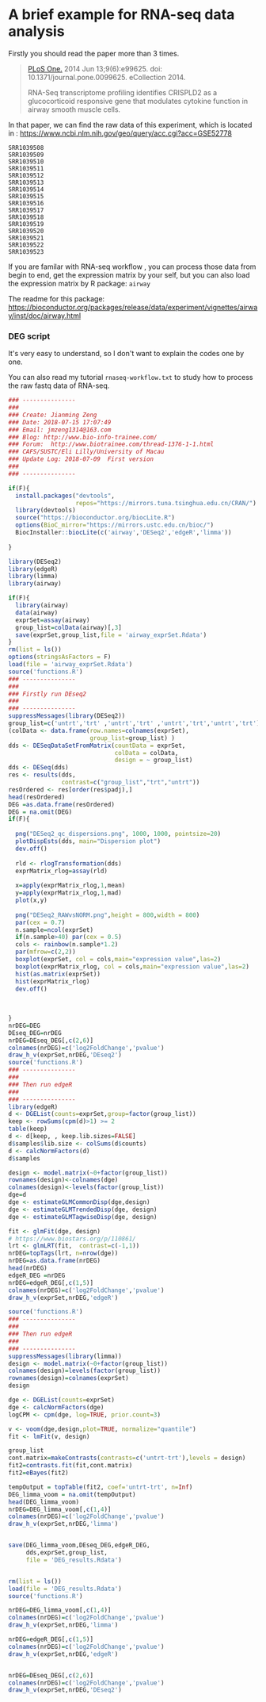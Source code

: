 # A brief example for RNA-seq data analysis 

Firstly you should read the paper more than 3 times. 

> [PLoS One.](https://www.ncbi.nlm.nih.gov/pubmed/24926665#) 2014 Jun 13;9(6):e99625. doi: 10.1371/journal.pone.0099625. eCollection 2014.
>
> RNA-Seq transcriptome profiling identifies CRISPLD2 as a glucocorticoid responsive gene that modulates cytokine function in airway smooth muscle cells.

In that paper, we can find the raw data of this experiment, which is located in :  https://www.ncbi.nlm.nih.gov/geo/query/acc.cgi?acc=GSE52778 

```
SRR1039508
SRR1039509
SRR1039510
SRR1039511
SRR1039512
SRR1039513
SRR1039514
SRR1039515
SRR1039516
SRR1039517
SRR1039518
SRR1039519
SRR1039520
SRR1039521
SRR1039522
SRR1039523
```

If you are familar with RNA-seq workflow , you can process those data from begin to end, get the expression matrix by your self, but you can also load the expression matrix by R package: `airway` 

The readme for this package: https://bioconductor.org/packages/release/data/experiment/vignettes/airway/inst/doc/airway.html 

### DEG script 

It's very easy to understand, so I don't want to explain the codes one by one. 

You can also read my tutorial `rnaseq-workflow.txt` to study how to process the raw fastq data of RNA-seq.

```R
### ---------------
###
### Create: Jianming Zeng
### Date: 2018-07-15 17:07:49
### Email: jmzeng1314@163.com
### Blog: http://www.bio-info-trainee.com/
### Forum:  http://www.biotrainee.com/thread-1376-1-1.html
### CAFS/SUSTC/Eli Lilly/University of Macau
### Update Log: 2018-07-09  First version
###
### ---------------

if(F){
  install.packages("devtools",
                   repos="https://mirrors.tuna.tsinghua.edu.cn/CRAN/")
  library(devtools) 
  source("https://bioconductor.org/biocLite.R") 
  options(BioC_mirror="https://mirrors.ustc.edu.cn/bioc/")  
  BiocInstaller::biocLite(c('airway','DESeq2','edgeR','limma'))
  
}

library(DESeq2)
library(edgeR)
library(limma)
library(airway)

if(F){
  library(airway)
  data(airway)
  exprSet=assay(airway)
  group_list=colData(airway)[,3]
  save(exprSet,group_list,file = 'airway_exprSet.Rdata')
}
rm(list = ls())
options(stringsAsFactors = F)
load(file = 'airway_exprSet.Rdata')
source('functions.R')
### ---------------
###
### Firstly run DEseq2 
###
### ---------------
suppressMessages(library(DESeq2)) 
group_list=c('untrt','trt' ,'untrt','trt' ,'untrt','trt','untrt','trt')
(colData <- data.frame(row.names=colnames(exprSet), 
                       group_list=group_list) )
dds <- DESeqDataSetFromMatrix(countData = exprSet,
                              colData = colData,
                              design = ~ group_list)
dds <- DESeq(dds)
res <- results(dds, 
               contrast=c("group_list","trt","untrt"))
resOrdered <- res[order(res$padj),]
head(resOrdered)
DEG =as.data.frame(resOrdered)
DEG = na.omit(DEG)
if(F){
  
  png("DESeq2_qc_dispersions.png", 1000, 1000, pointsize=20)
  plotDispEsts(dds, main="Dispersion plot")
  dev.off()
  
  rld <- rlogTransformation(dds)
  exprMatrix_rlog=assay(rld)
  
  x=apply(exprMatrix_rlog,1,mean)
  y=apply(exprMatrix_rlog,1,mad) 
  plot(x,y) 
  
  png("DESeq2_RAWvsNORM.png",height = 800,width = 800)
  par(cex = 0.7)
  n.sample=ncol(exprSet)
  if(n.sample>40) par(cex = 0.5)
  cols <- rainbow(n.sample*1.2)
  par(mfrow=c(2,2))
  boxplot(exprSet, col = cols,main="expression value",las=2)
  boxplot(exprMatrix_rlog, col = cols,main="expression value",las=2)
  hist(as.matrix(exprSet))
  hist(exprMatrix_rlog)
  dev.off()
  
  
  
}
nrDEG=DEG
DEseq_DEG=nrDEG
nrDEG=DEseq_DEG[,c(2,6)]
colnames(nrDEG)=c('log2FoldChange','pvalue') 
draw_h_v(exprSet,nrDEG,'DEseq2')
source('functions.R')
### ---------------
###
### Then run edgeR 
###
### ---------------
library(edgeR)
d <- DGEList(counts=exprSet,group=factor(group_list))
keep <- rowSums(cpm(d)>1) >= 2
table(keep)
d <- d[keep, , keep.lib.sizes=FALSE]
d$samples$lib.size <- colSums(d$counts)
d <- calcNormFactors(d)
d$samples

design <- model.matrix(~0+factor(group_list))
rownames(design)<-colnames(dge)
colnames(design)<-levels(factor(group_list))
dge=d
dge <- estimateGLMCommonDisp(dge,design)
dge <- estimateGLMTrendedDisp(dge, design)
dge <- estimateGLMTagwiseDisp(dge, design)

fit <- glmFit(dge, design)
# https://www.biostars.org/p/110861/
lrt <- glmLRT(fit,  contrast=c(-1,1)) 
nrDEG=topTags(lrt, n=nrow(dge))
nrDEG=as.data.frame(nrDEG)
head(nrDEG)
edgeR_DEG =nrDEG 
nrDEG=edgeR_DEG[,c(1,5)]
colnames(nrDEG)=c('log2FoldChange','pvalue')
draw_h_v(exprSet,nrDEG,'edgeR')

source('functions.R')
### ---------------
###
### Then run edgeR 
###
### --------------- 
suppressMessages(library(limma))
design <- model.matrix(~0+factor(group_list))
colnames(design)=levels(factor(group_list))
rownames(design)=colnames(exprSet)
design

dge <- DGEList(counts=exprSet)
dge <- calcNormFactors(dge)
logCPM <- cpm(dge, log=TRUE, prior.count=3)

v <- voom(dge,design,plot=TRUE, normalize="quantile")
fit <- lmFit(v, design)

group_list
cont.matrix=makeContrasts(contrasts=c('untrt-trt'),levels = design)
fit2=contrasts.fit(fit,cont.matrix)
fit2=eBayes(fit2)

tempOutput = topTable(fit2, coef='untrt-trt', n=Inf)
DEG_limma_voom = na.omit(tempOutput)
head(DEG_limma_voom)
nrDEG=DEG_limma_voom[,c(1,4)]
colnames(nrDEG)=c('log2FoldChange','pvalue')
draw_h_v(exprSet,nrDEG,'limma')


save(DEG_limma_voom,DEseq_DEG,edgeR_DEG,
     dds,exprSet,group_list,
     file = 'DEG_results.Rdata')


rm(list = ls())
load(file = 'DEG_results.Rdata')
source('functions.R')

nrDEG=DEG_limma_voom[,c(1,4)]
colnames(nrDEG)=c('log2FoldChange','pvalue')
draw_h_v(exprSet,nrDEG,'limma')

nrDEG=edgeR_DEG[,c(1,5)]
colnames(nrDEG)=c('log2FoldChange','pvalue')
draw_h_v(exprSet,nrDEG,'edgeR')


nrDEG=DEseq_DEG[,c(2,6)]
colnames(nrDEG)=c('log2FoldChange','pvalue') 
draw_h_v(exprSet,nrDEG,'DEseq2')




```



